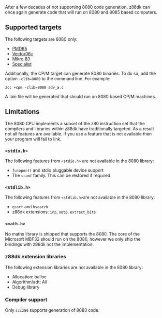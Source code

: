 After a few decades of not supporting 8080 code generation, z88dk can once again generate code that will run on 8080 and 8085 based computers.

## Supported targets

The following targets are 8080 only:

* [PMD85](Platform---PMD85)
* [Vector06c](Platform-Vector06c)
* [Mikro 80](Platform--Mikro80)
* [Specialist](Platform-Special)

Additionally, the CP/M target can generate 8080 binaries. To do so, add the option `-clib=8080` to the command line. For example:

```
zcc +cpm -clib=8080 adv_a.c
```

A .bin file will be generated that should run on 8080 based CP/M machines.

## Limitations

The 8080 CPU implements a subset of the z80 instruction set that the compilers and libraries within z88dk have traditionally targeted. As a result not all features are available. If you use a feature that is not available then your program will fail to link.

### `<stdio.h>`

The following features from `<stdio.h>` are not available in the 8080 library:

* `funopen()` and stdio pluggable device support
* The `scanf` family. This can be restored if required.

### `<stdlib.h>`

The following features from `<stdlib.h>`are not available in the 8080 library:

* `qsort` and `bsearch`
* z88dk extensions: `inp`, `outp`, `extract_bits`

### `<math.h>`

No maths library is shipped that supports the 8080. The core of the Microsoft MBF32 should run on the 8080, however we only ship the bindings with z88dk not the implementation.

### z88dk extension libraries

The following extension libraries are not available in the 8080 library:

* Allocation: balloc
* Algorithm/adt: All
* Debug library

### Compiler support

Only `sccz80` supports generation of 8080 code.





